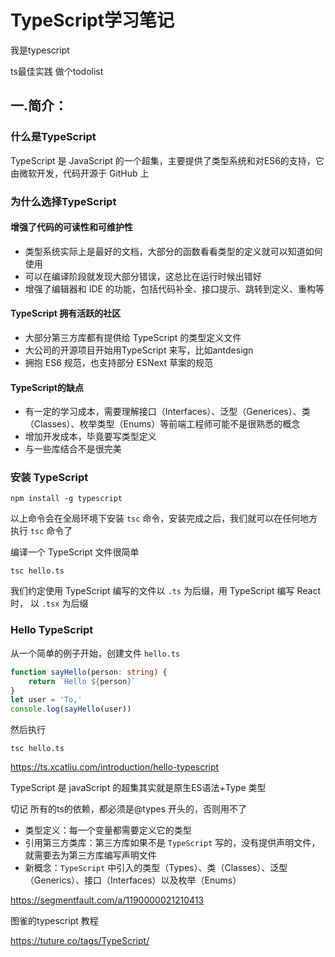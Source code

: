 # TypeScript学习笔记



我是typescript

ts最佳实践
做个todolist



## 一.简介：

### 什么是TypeScript

TypeScript 是 JavaScript 的一个超集，主要提供了类型系统和对ES6的支持，它由微软开发，代码开源于 GitHub 上

### 为什么选择TypeScript

#### 增强了代码的可读性和可维护性

- 类型系统实际上是最好的文档，大部分的函数看看类型的定义就可以知道如何使用
- 可以在编译阶段就发现大部分错误，这总比在运行时候出错好
- 增强了编辑器和 IDE 的功能，包括代码补全、接口提示、跳转到定义、重构等

#### TypeScript 拥有活跃的社区

- 大部分第三方库都有提供给 TypeScript 的类型定义文件
- 大公司的开源项目开始用TypeScript 来写，比如antdesign 
- 拥抱 ES6 规范，也支持部分 ESNext 草案的规范

#### TypeScript的缺点

- 有一定的学习成本，需要理解接口（Interfaces）、泛型（Generices）、类（Classes）、枚举类型（Enums）等前端工程师可能不是很熟悉的概念
- 增加开发成本，毕竟要写类型定义
- 与一些库结合不是很完美

### 安装 TypeScript

```shell
npm install -g typescript
```

以上命令会在全局环境下安装  `tsc` 命令，安装完成之后，我们就可以在任何地方执行 `tsc` 命令了

编译一个 TypeScript 文件很简单

```shell
tsc hello.ts
```

我们约定使用 TypeScript 编写的文件以 `.ts` 为后缀，用 TypeScript 编写 React 时， 以 `.tsx` 为后缀



### Hello TypeScript

从一个简单的例子开始，创建文件 `hello.ts`

```typescript
function sayHello(person: string) {
    return `Hello ${person}`
}
let user = 'To,'
console.log(sayHello(user))
```

然后执行

```shell
tsc hello.ts
```

https://ts.xcatliu.com/introduction/hello-typescript







TypeScript 是 javaScript 的超集其实就是原生ES语法+Type 类型



切记 所有的ts的依赖，都必须是@types 开头的，否则用不了



- 类型定义：每一个变量都需要定义它的类型
- 引用第三方类库：第三方库如果不是 `TypeScript` 写的，没有提供声明文件，就需要去为第三方库编写声明文件
- 新概念：`TypeScript` 中引入的类型（Types）、类（Classes）、泛型（Generics）、接口（Interfaces）以及枚举（Enums）





https://segmentfault.com/a/1190000021210413





图雀的typescript 教程

https://tuture.co/tags/TypeScript/